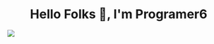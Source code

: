 <h1 align="center">Hello Folks 👋, I'm Programer6</h1>

![](https://komarev.com/ghpvc/?username=Programer6&style=flat-square)
